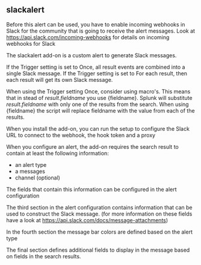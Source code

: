 ## slackalert

Before this alert can be used, you have to enable incoming webhooks in Slack for the community that is going to receive the alert messages.
Look at https://api.slack.com/incoming-webhooks for details on incoming webhooks for Slack

The slackalert add-on is a custom alert to generate Slack messages.

If the Trigger setting is set to Once, all result events are combined into a single Slack message. If the Trigger setting is set to For each result, then each result will get its own Slack message.

When using the Trigger setting Once, consider using macro's. This means that in stead of $result.fieldname$ you use {fieldname}. Splunk will substitute $result.fieldname$ with only one of the results from the search. When using {fieldname} the script will replace fieldname with the value from each of the results.

When you install the add-on, you can run the setup to configure the Slack URL to connect to the webhook, the hook token and a proxy

When you configure an alert, the add-on requires the search result to contain at least the following information:
 * an alert type
 * a messages
 * channel (optional)
 
The fields that contain this information can be configured in the alert configuration

The third section in the alert configuration contains information that can be used to construct the Slack message.
(for more information on these fields have a look at https://api.slack.com/docs/message-attachments)

In the fourth section the message bar colors are defined based on the alert type

The final section defines additional fields to display in the message based on fields in the search results.
